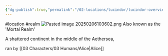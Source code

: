 ```yaml
---
{"dg-publish":true,"permalink":"/02-locations/lucindor/lucindor-overview/"}
---
```


#location #realm 
![Pasted image 20250206103602.png](/img/user/20%20Images/Pasted%20image%2020250206103602.png)
Also known as the 'Mortal Realm'

A shattered continent in the middle of the Aethersea,  

ran by [[03 Characters/03 Humans/Alice\|Alice]]

